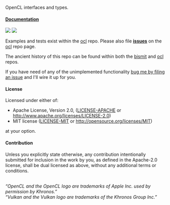 OpenCL interfaces and types.

#### [Documentation](http://doc.cogciprocate.com/ocl_core/ocl_core/)

[![](http://meritbadge.herokuapp.com/ocl_core)](https://crates.io/crates/ocl_core)  [![](https://docs.rs/ocl-core/badge.svg)](https://docs.rs/ocl-core)

Examples and tests exist within the [ocl](https://github.com/cogciprocate/ocl)
repo. Please also file
**[issues](https://github.com/cogciprocate/ocl/issues)** on the
[ocl](https://github.com/cogciprocate/ocl) repo page.

The ancient history of this repo can be found within both the
[bismit](https://github.com/cogciprocate/bismit) and
[ocl](https://github.com/cogciprocate/ocl) repos.

If you have need of any of the unimplemented functionality [bug me by filing
an issue](https://github.com/cogciprocate/ocl/issues) and I'll wire it up for
you.


#### License

Licensed under either of:

 * Apache License, Version 2.0, ([LICENSE-APACHE](LICENSE-APACHE) or
   http://www.apache.org/licenses/LICENSE-2.0)
 * MIT license ([LICENSE-MIT](LICENSE-MIT) or
   http://opensource.org/licenses/MIT)

at your option.

#### Contribution

Unless you explicitly state otherwise, any contribution intentionally
submitted for inclusion in the work by you, as defined in the Apache-2.0
license, shall be dual licensed as above, without any additional terms or
conditions.


<br/>*“OpenCL and the OpenCL logo are trademarks of Apple Inc. used by
permission by Khronos.”* <br/>*“Vulkan and the Vulkan logo are trademarks of
the Khronos Group Inc.”*